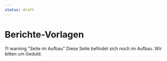 ```yaml
---
status: draft
---
```


# Berichte-Vorlagen

!!! warning "Seite im Aufbau"
    Diese Seite befindet sich noch im Aufbau. Wir bitten um Geduld.
